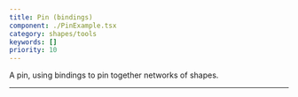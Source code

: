 ```yaml
---
title: Pin (bindings)
component: ./PinExample.tsx
category: shapes/tools
keywords: []
priority: 10
---
```


A pin, using bindings to pin together networks of shapes.

---
